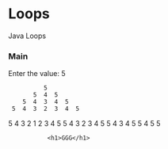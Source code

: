 # Loops
Java Loops

<h3>Main</h3>
Enter the value: 5

              5
           5  4  5
        5  4  3  4  5
     5  4  3  2  3  4  5
  5  4  3  2  1  2  3  4  5
     5  4  3  2  3  4  5
        5  4  3  4  5
           5  4  5
              5
               
               <h1>GGG</h1>

  
  
  
  
